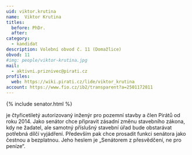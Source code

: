 ```yaml
---
uid: viktor.krutina
name:  Viktor Krutina
titles:
  before: PhDr.
  after:
category:
  - kandidat
description: Volební obvod č. 11 (Domažlice)
obvod: 11
#img: people/viktor-krutina.jpg 
mail:
  - aktivni.priznivec@pirati.cz
profiles:
  web: https://wiki.pirati.cz/lide/viktor_krutina 
account: https://www.fio.cz/ib2/transparent?a=2501172811 
---
```


{% include senator.html %} 

je čtyřicetiletý autorizovaný inženýr pro pozemní stavby a člen Pirátů od roku 2014. Jako senátor chce připravit zásadní změnu stavebního zákona, kdy ne žadatel, ale samotný příslušný stavební úřad bude obstarávat potřebná dílčí vyjádření. Především pak chce prosadit funkci senátora jako čestnou a bezplatnou. Jeho heslem je „Senátorem z přesvědčení, ne pro peníze“.

